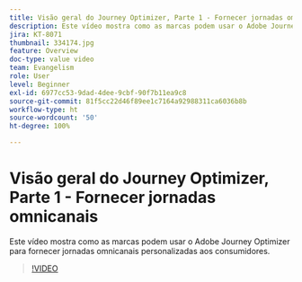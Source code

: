 ```yaml
---
title: Visão geral do Journey Optimizer, Parte 1 - Fornecer jornadas omnicanais
description: Este vídeo mostra como as marcas podem usar o Adobe Journey Optimizer para fornecer jornadas omnicanais personalizadas aos consumidores.
jira: KT-8071
thumbnail: 334174.jpg
feature: Overview
doc-type: value video
team: Evangelism
role: User
level: Beginner
exl-id: 6977cc53-9dad-4dee-9cbf-90f7b11ea9c8
source-git-commit: 81f5cc22d46f89ee1c7164a92988311ca6036b8b
workflow-type: ht
source-wordcount: '50'
ht-degree: 100%

---
```


# Visão geral do Journey Optimizer, Parte 1 - Fornecer jornadas omnicanais

Este vídeo mostra como as marcas podem usar o Adobe Journey Optimizer para fornecer jornadas omnicanais personalizadas aos consumidores.

>[!VIDEO](https://video.tv.adobe.com/v/334174?quality=12&learn=on)
